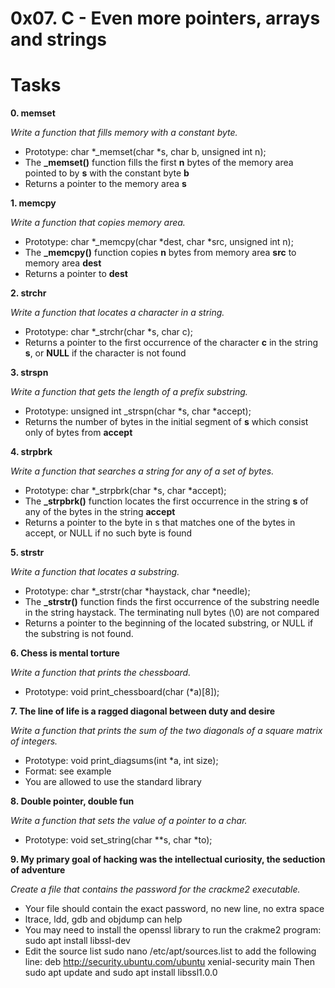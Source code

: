 # 0x07. C - Even more pointers, arrays and strings

# Tasks

**0. memset**

*Write a function that fills memory with a constant byte.*
- Prototype: char *_memset(char *s, char b, unsigned int n);
- The **_memset()** function fills the first **n** bytes of the memory area pointed to by **s** with the constant byte **b**
- Returns a pointer to the memory area **s**

**1. memcpy**

*Write a function that copies memory area.*
- Prototype: char *_memcpy(char *dest, char *src, unsigned int n);
- The **_memcpy()** function copies **n** bytes from memory area **src** to memory area **dest**
- Returns a pointer to **dest**

**2. strchr**

*Write a function that locates a character in a string.*
- Prototype: char *_strchr(char *s, char c);
- Returns a pointer to the first occurrence of the character **c** in the string **s**, or **NULL** if the character is not found

**3. strspn**

*Write a function that gets the length of a prefix substring.*
- Prototype: unsigned int _strspn(char *s, char *accept);
- Returns the number of bytes in the initial segment of **s** which consist only of bytes from **accept**

**4. strpbrk**

*Write a function that searches a string for any of a set of bytes.*
- Prototype: char *_strpbrk(char *s, char *accept);
- The **_strpbrk()** function locates the first occurrence in the string **s** of any of the bytes in the string **accept**
- Returns a pointer to the byte in s that matches one of the bytes in accept, or NULL if no such byte is found


**5. strstr**

*Write a function that locates a substring.*
- Prototype: char *_strstr(char *haystack, char *needle);
- The **_strstr()** function finds the first occurrence of the substring needle in the string haystack. The terminating null bytes (\0) are not compared
- Returns a pointer to the beginning of the located substring, or NULL if the substring is not found.


**6. Chess is mental torture**

*Write a function that prints the chessboard.*
- Prototype: void print_chessboard(char (*a)[8]);


**7. The line of life is a ragged diagonal between duty and desire**

*Write a function that prints the sum of the two diagonals of a square matrix of integers.*
- Prototype: void print_diagsums(int *a, int size);
- Format: see example
- You are allowed to use the standard library

**8. Double pointer, double fun**

*Write a function that sets the value of a pointer to a char.*
- Prototype: void set_string(char **s, char *to);

**9. My primary goal of hacking was the intellectual curiosity, the seduction of adventure** 

*Create a file that contains the password for the crackme2 executable.*
- Your file should contain the exact password, no new line, no extra space
- ltrace, ldd, gdb and objdump can help
- You may need to install the openssl library to run the crakme2 program: sudo apt install libssl-dev
- Edit the source list sudo nano /etc/apt/sources.list to add the following line: deb http://security.ubuntu.com/ubuntu xenial-security main Then sudo apt update and  sudo apt install libssl1.0.0


